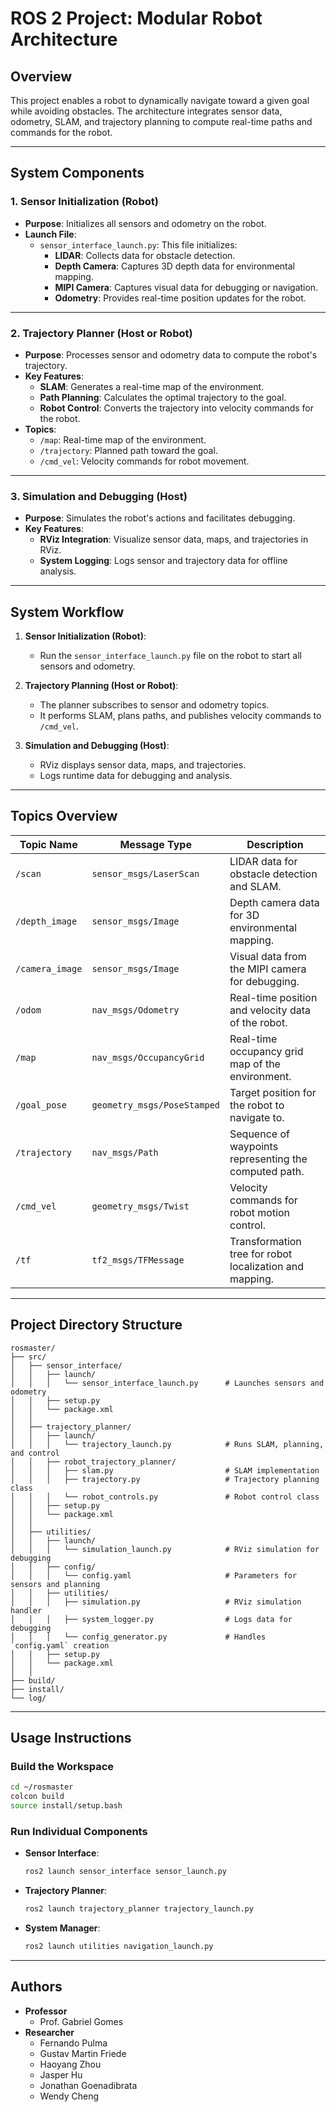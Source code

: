 # ROS 2 Project: Modular Robot Architecture

## **Overview**
This project enables a robot to dynamically navigate toward a given goal while avoiding obstacles. The architecture integrates sensor data, odometry, SLAM, and trajectory planning to compute real-time paths and commands for the robot.

---

## **System Components**

### **1. Sensor Initialization (Robot)**
- **Purpose**: Initializes all sensors and odometry on the robot.
- **Launch File**:
  - `sensor_interface_launch.py`: This file initializes:
    - **LIDAR**: Collects data for obstacle detection.
    - **Depth Camera**: Captures 3D depth data for environmental mapping.
    - **MIPI Camera**: Captures visual data for debugging or navigation.
    - **Odometry**: Provides real-time position updates for the robot.

---

### **2. Trajectory Planner (Host or Robot)**
- **Purpose**: Processes sensor and odometry data to compute the robot's trajectory.
- **Key Features**:
  - **SLAM**: Generates a real-time map of the environment.
  - **Path Planning**: Calculates the optimal trajectory to the goal.
  - **Robot Control**: Converts the trajectory into velocity commands for the robot.
- **Topics**:
  - `/map`: Real-time map of the environment.
  - `/trajectory`: Planned path toward the goal.
  - `/cmd_vel`: Velocity commands for robot movement.

---

### **3. Simulation and Debugging (Host)**
- **Purpose**: Simulates the robot's actions and facilitates debugging.
- **Key Features**:
  - **RViz Integration**: Visualize sensor data, maps, and trajectories in RViz.
  - **System Logging**: Logs sensor and trajectory data for offline analysis.

---

## **System Workflow**

1. **Sensor Initialization (Robot)**:
   - Run the `sensor_interface_launch.py` file on the robot to start all sensors and odometry.

2. **Trajectory Planning (Host or Robot)**:
   - The planner subscribes to sensor and odometry topics.
   - It performs SLAM, plans paths, and publishes velocity commands to `/cmd_vel`.

3. **Simulation and Debugging (Host)**:
   - RViz displays sensor data, maps, and trajectories.
   - Logs runtime data for debugging and analysis.

---

## **Topics Overview**

| **Topic Name**           | **Message Type**             | **Description**                                       |
|---------------------------|------------------------------|-------------------------------------------------------|
| `/scan`                  | `sensor_msgs/LaserScan`      | LIDAR data for obstacle detection and SLAM.           |
| `/depth_image`           | `sensor_msgs/Image`          | Depth camera data for 3D environmental mapping.       |
| `/camera_image`          | `sensor_msgs/Image`          | Visual data from the MIPI camera for debugging.       |
| `/odom`                  | `nav_msgs/Odometry`          | Real-time position and velocity data of the robot.    |
| `/map`                   | `nav_msgs/OccupancyGrid`     | Real-time occupancy grid map of the environment.      |
| `/goal_pose`             | `geometry_msgs/PoseStamped`  | Target position for the robot to navigate to.         |
| `/trajectory`            | `nav_msgs/Path`              | Sequence of waypoints representing the computed path. |
| `/cmd_vel`               | `geometry_msgs/Twist`        | Velocity commands for robot motion control.           |
| `/tf`                    | `tf2_msgs/TFMessage`         | Transformation tree for robot localization and mapping. |

---

## **Project Directory Structure**
```plaintext
rosmaster/
├── src/
│   ├── sensor_interface/
│   │   ├── launch/
│   │   │   └── sensor_interface_launch.py      # Launches sensors and odometry
│   │   ├── setup.py
│   │   └── package.xml
│   │
│   ├── trajectory_planner/
│   │   ├── launch/
│   │   │   └── trajectory_launch.py            # Runs SLAM, planning, and control
│   │   ├── robot_trajectory_planner/
│   │   │   ├── slam.py                         # SLAM implementation
│   │   │   ├── trajectory.py                   # Trajectory planning class
│   │   │   └── robot_controls.py               # Robot control class
│   │   ├── setup.py
│   │   └── package.xml
│   │
│   ├── utilities/
│   │   ├── launch/
│   │   │   └── simulation_launch.py            # RViz simulation for debugging
│   │   ├── config/
│   │   │   └── config.yaml                     # Parameters for sensors and planning
│   │   ├── utilities/
│   │   │   ├── simulation.py                   # RViz simulation handler
│   │   │   ├── system_logger.py                # Logs data for debugging
│   │   │   └── config_generator.py             # Handles `config.yaml` creation
│   │   ├── setup.py
│   │   └── package.xml
│   │
├── build/
├── install/
└── log/
```
---

## **Usage Instructions**

### **Build the Workspace**
```bash
cd ~/rosmaster
colcon build
source install/setup.bash
```

### **Run Individual Components**
- **Sensor Interface**:
  ```bash
  ros2 launch sensor_interface sensor_launch.py
  ```
- **Trajectory Planner**:
  ```bash
  ros2 launch trajectory_planner trajectory_launch.py
  ```
- **System Manager**:
  ```bash
  ros2 launch utilities navigation_launch.py
  ```
---

## **Authors**
- **Professor**
    - Prof. Gabriel Gomes
- **Researcher**
    - Fernando Pulma
    - Gustav Martin Friede
    - Haoyang Zhou
    - Jasper Hu
    - Jonathan Goenadibrata
    - Wendy Cheng